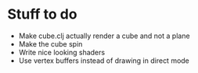 # Stuff to do

- Make cube.clj actually render a cube and not a plane
- Make the cube spin
- Write nice looking shaders
- Use vertex buffers instead of drawing in direct mode
